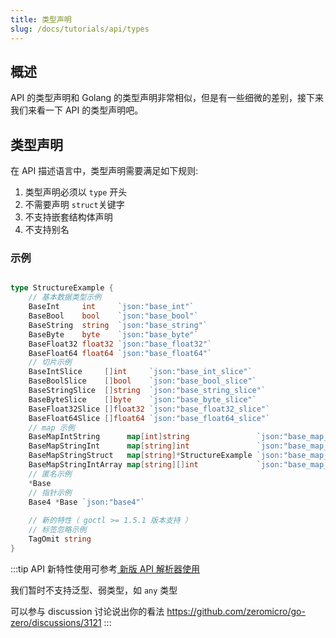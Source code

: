 ```yaml
---
title: 类型声明
slug: /docs/tutorials/api/types
---
```


## 概述

API 的类型声明和 Golang 的类型声明非常相似，但是有一些细微的差别，接下来我们来看一下 API 的类型声明吧。

## 类型声明

在 API 描述语言中，类型声明需要满足如下规则:

1. 类型声明必须以 `type` 开头
1. 不需要声明 `struct`关键字
1. 不支持嵌套结构体声明
1. 不支持别名

### 示例

```go

type StructureExample {
    // 基本数据类型示例
    BaseInt     int     `json:"base_int"`
    BaseBool    bool    `json:"base_bool"`
    BaseString  string  `json:"base_string"`
    BaseByte    byte    `json:"base_byte"`
    BaseFloat32 float32 `json:"base_float32"`
    BaseFloat64 float64 `json:"base_float64"`
    // 切片示例
    BaseIntSlice     []int     `json:"base_int_slice"`
    BaseBoolSlice    []bool    `json:"base_bool_slice"`
    BaseStringSlice  []string  `json:"base_string_slice"`
    BaseByteSlice    []byte    `json:"base_byte_slice"`
    BaseFloat32Slice []float32 `json:"base_float32_slice"`
    BaseFloat64Slice []float64 `json:"base_float64_slice"`
    // map 示例
    BaseMapIntString      map[int]string               `json:"base_map_int_string"`
    BaseMapStringInt      map[string]int               `json:"base_map_string_int"`
    BaseMapStringStruct   map[string]*StructureExample `json:"base_map_string_struct"`
    BaseMapStringIntArray map[string][]int             `json:"base_map_string_int_array"`
    // 匿名示例
    *Base
    // 指针示例
    Base4 *Base `json:"base4"`
    
    // 新的特性（ goctl >= 1.5.1 版本支持 ）
    // 标签忽略示例
    TagOmit string
}
```

:::tip
API 新特性使用可参考<a href="/docs/tutorials/api/faq#1-%E6%80%8E%E4%B9%88%E4%BD%93%E9%AA%8C%E6%96%B0%E7%9A%84-api-%E7%89%B9%E6%80%A7" target="_blank"> 新版 API 解析器使用</a>

我们暂时不支持泛型、弱类型，如 `any` 类型

可以参与 discussion 讨论说出你的看法 <a href="https://github.com/zeromicro/go-zero/discussions/3121" target="_blank">https://github.com/zeromicro/go-zero/discussions/3121</a>
:::

